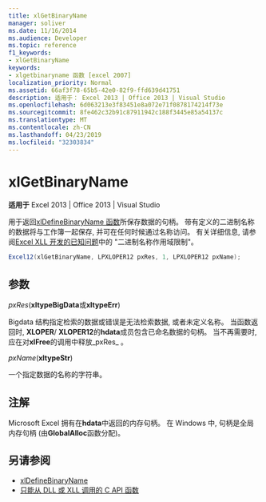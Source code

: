 ```yaml
---
title: xlGetBinaryName
manager: soliver
ms.date: 11/16/2014
ms.audience: Developer
ms.topic: reference
f1_keywords:
- xlGetBinaryName
keywords:
- xlgetbinaryname 函数 [excel 2007]
localization_priority: Normal
ms.assetid: 66af3f78-65b5-42e0-82f9-ffd639d41751
description: 适用于： Excel 2013 | Office 2013 | Visual Studio
ms.openlocfilehash: 6d063213e3f83451e8a072e71f0878174214f73e
ms.sourcegitcommit: 8fe462c32b91c87911942c188f3445e85a54137c
ms.translationtype: MT
ms.contentlocale: zh-CN
ms.lasthandoff: 04/23/2019
ms.locfileid: "32303834"
---
```

# <a name="xlgetbinaryname"></a>xlGetBinaryName

**适用于** Excel 2013 | Office 2013 | Visual Studio 
  
用于返回[xlDefineBinaryName 函数](xldefinebinaryname.md)所保存数据的句柄。 带有定义的二进制名称的数据将与工作簿一起保存, 并可在任何时候通过名称访问。 有关详细信息, 请参阅[Excel XLL 开发的已知问题](known-issues-in-excel-xll-development.md)中的 "二进制名称作用域限制"。
  
```cs
Excel12(xlGetBinaryName, LPXLOPER12 pxRes, 1, LPXLOPER12 pxName);
```

## <a name="parameters"></a>参数

_pxRes_(**xltypeBigData**或**xltypeErr**)
  
Bigdata 结构指定检索的数据或错误是无法检索数据, 或者未定义名称。 当函数返回时, **XLOPER**/ **XLOPER12**的**hdata**成员包含已命名数据的句柄。  当不再需要时, 应在对**xlFree**的调用中释放_pxRes_ 。 
  
_pxName_(**xltypeStr**)
  
一个指定数据的名称的字符串。
  
## <a name="remarks"></a>注解

Microsoft Excel 拥有在**hdata**中返回的内存句柄。 在 Windows 中, 句柄是全局内存句柄 (由**GlobalAlloc**函数分配)。 
  
## <a name="see-also"></a>另请参阅

- [xlDefineBinaryName](xldefinebinaryname.md)
- [只能从 DLL 或 XLL 调用的 C API 函数](c-api-functions-that-can-be-called-only-from-a-dll-or-xll.md)

